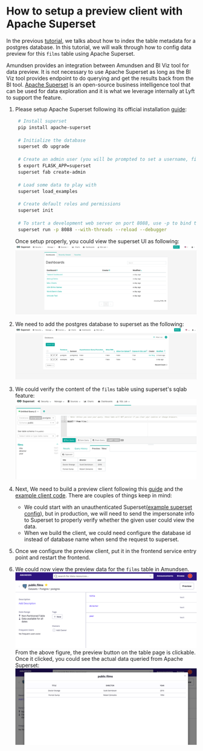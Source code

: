 # How to setup a preview client with Apache Superset

In the previous [tutorial](docs/tutorials/index-postgres.md), we talks about how to index the table metadata
for a postgres database. In this tutorial, we will walk through how to config data preview for this `films` table
using Apache Superset.

Amundsen provides an integration between Amundsen and BI Viz tool for data preview. It is not necessary to use Apache Superset
as long as the BI Viz tool provides endpoint to do querying and get the results back from the BI tool. 
[Apache Superset](https://superset.apache.org/) is an open-source business intelligence tool 
that can be used for data exploration and it is what we leverage internally at Lyft to support the feature. 

1. Please setup Apache Superset following its official installation 
[guide](https://superset.apache.org/installation.html#superset-installation-and-initialization):
   ```bash
    # Install superset
    pip install apache-superset
    
    # Initialize the database
    superset db upgrade
    
    # Create an admin user (you will be prompted to set a username, first and last name before setting a password)
    $ export FLASK_APP=superset
    superset fab create-admin
    
    # Load some data to play with
    superset load_examples
    
    # Create default roles and permissions
    superset init
    
    # To start a development web server on port 8088, use -p to bind to another port
    superset run -p 8088 --with-threads --reload --debugger
   ```
   
   Once setup properly, you could view the superset UI as following:
   ![](../img/tutorials/superset-welcome.png)
   
2. We need to add the postgres database to superset as the following:
![](../img/tutorials/superset-add-db.png)

3. We could verify the content of the `films` table using superset's sqlab feature:
![](../img/tutorials/superset-sqllab-verify.png)

4. Next, We need to build a preview client following this [guide](../frontend/docs/examples/superset_preview_client.md) 
and the [example client code](https://github.com/lyft/amundsenfrontendlibrary/blob/master/amundsen_application/base/examples/example_superset_preview_client.py).
There are couples of things keep in mind:
    - We could start with an unauthenticated Superset([example superset config](https://gist.github.com/feng-tao/b89e6faf7236372cef70a44f13615c39)), 
    but in production, we will need to send the impersonate info to Superset
    to properly verify whether the given user could view the data.
    - When we build the client, we could need configure the database id instead of database name when send the request to superset.
  
5. Once we configure the preview client, put it in the frontend service entry point and restart the frontend.

6. We could now view the preview data for the `films` table in Amundsen. 
![](../img/tutorials/amundsen-preview1.png)
From the above figure, the preview button on the table page is clickable. 
Once it clicked, you could see the actual data queried
from Apache Superset:
![](../img/tutorials/amundsen-preview2.png)

